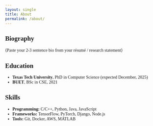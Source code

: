 ```yaml
---
layout: single
title: About
permalink: /about/
---
```


## Biography

⟨Paste your 2‑3 sentence bio from your résumé / research statement⟩

## Education

- **Texas Tech University**, PhD in Computer Science (expected December, 2025)  
- **BUET**, BSc in CSE, 2021  

## Skills

- **Programming:** C/C++, Python, Java, JavaScript  
- **Frameworks:** TensorFlow, PyTorch, Django, Node.js  
- **Tools:** Git, Docker, AWS, MATLAB  


<style>
body, p, li, h1, h2, h3, h4, h5, h6 {
  font-family: 'Times New Roman', Times, serif !important;
}
.sidebar, .author__content {
  filter: none !important;
  opacity: 1 !important;
  transition: none !important;
}
</style>